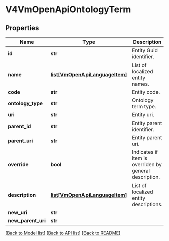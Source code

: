 # V4VmOpenApiOntologyTerm

## Properties
Name | Type | Description | Notes
------------ | ------------- | ------------- | -------------
**id** | **str** | Entity Guid identifier. | [optional] 
**name** | [**list[VmOpenApiLanguageItem]**](VmOpenApiLanguageItem.md) | List of localized entity names. | [optional] 
**code** | **str** | Entity code. | [optional] 
**ontology_type** | **str** | Ontology term type. | [optional] 
**uri** | **str** | Entity uri. | [optional] 
**parent_id** | **str** | Entity parent identifier. | [optional] 
**parent_uri** | **str** | Entity parent uri. | [optional] 
**override** | **bool** | Indicates if item is overriden by general description. | [optional] 
**description** | [**list[VmOpenApiLanguageItem]**](VmOpenApiLanguageItem.md) | List of localized entity descriptions. | [optional] 
**new_uri** | **str** |  | [optional] 
**new_parent_uri** | **str** |  | [optional] 

[[Back to Model list]](../README.md#documentation-for-models) [[Back to API list]](../README.md#documentation-for-api-endpoints) [[Back to README]](../README.md)

